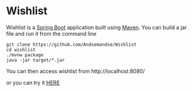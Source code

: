 # Wishlist
Wishlist is a [Spring Boot](https://spring.io/guides/gs/spring-boot) application built using [Maven](https://spring.io/guides/gs/maven/). You can build a jar file and run it from the command line

```
git clone https://github.com/Andsemandse/Wishlist
cd wishlist
./mvnw package
java -jar target/*.jar
```

You can then access wishlist from http://localhost:8080/

or you can try it [HERE](https://miniproject.azurewebsites.net//wishlist)